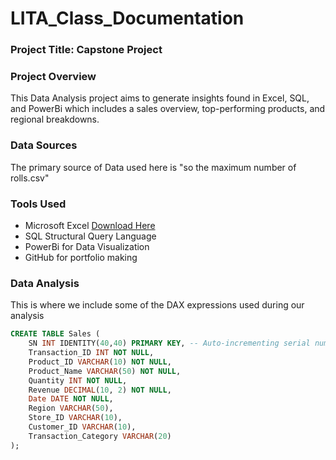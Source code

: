 # LITA_Class_Documentation

### Project Title: Capstone Project

### Project Overview 
This Data Analysis project aims to generate insights found in Excel, SQL, and PowerBi which includes a sales overview, top-performing products, and regional breakdowns.

### Data Sources
The primary source of Data used here is "so the maximum number of rolls.csv"

### Tools Used
- Microsoft Excel [Download Here](https://www.microsoft.com/en-us/microsoft-365/p/excel/cfq7ttc0k7dx)
- SQL Structural Query Language
- PowerBi for Data Visualization
- GitHub for portfolio making

### Data Analysis
This is where we include some of the DAX expressions used during our analysis

```SQL
CREATE TABLE Sales (
    SN INT IDENTITY(40,40) PRIMARY KEY, -- Auto-incrementing serial number starting from 1
    Transaction_ID INT NOT NULL,
    Product_ID VARCHAR(10) NOT NULL,
    Product_Name VARCHAR(50) NOT NULL,
    Quantity INT NOT NULL,
    Revenue DECIMAL(10, 2) NOT NULL,
    Date DATE NOT NULL,
    Region VARCHAR(50),
    Store_ID VARCHAR(10),
    Customer_ID VARCHAR(10),
    Transaction_Category VARCHAR(20)
);
```
